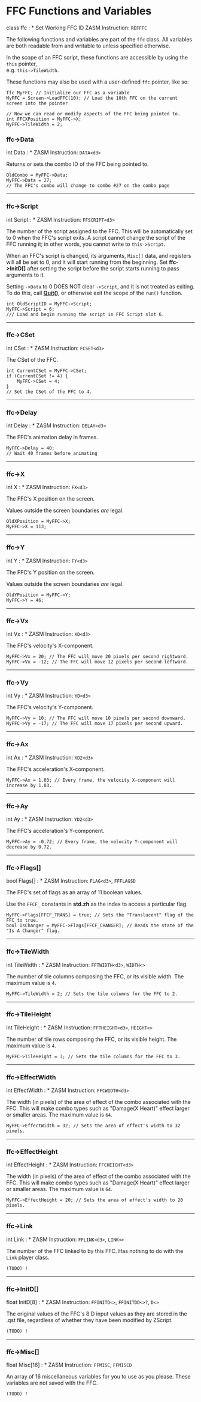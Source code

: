 # FFC Functions and Variables

class ffc
:	* Set Working FFC ID ZASM Instruction: `REFFFC`

The following functions and variables are part of the `ffc` class. All variables are both readable from and writable to unless specified otherwise.

In the scope of an FFC script, these functions are accessible by using the `this` pointer,  
e.g. `this->TileWidth`.

These functions may also be used with a user-defined `ffc` pointer, like so:

	ffc MyFFC; // Initialize our FFC as a variable
	MyFFC = Screen->LoadFFC(10); // Load the 10th FFC on the current screen into the pointer
	
	// Now we can read or modify aspects of the FFC being pointed to.
	int FFCXPosition = MyFFC->X;
	MyFFC->TileWidth = 2;
	
### ffc->Data

int Data
:	* ZASM Instruction: `DATA<d3>`

Returns or sets the combo ID of the FFC being pointed to.

<!-- **Example** -->

	OldCombo = MyFFC->Data;
	MyFFC->Data = 27;
	// The FFC's combo will change to combo #27 on the combo page
	
---

### ffc->Script

int Script
:	* ZASM Instruction: `FFSCRIPT<d3>`

The number of the script assigned to the FFC. This will be automatically set to 0 when the FFC's script exits. A script cannot change the script of the FFC running it; in other words, you cannot write to `this->Script`. 

When an FFC's script is changed, its arguments, `Misc[]` data, and registers will all be set to 0, and it will start running from the beginning. Set **ffc->InitD[]** after setting the script before the script starts running to pass arguments to it.

Setting `->Data` to 0 DOES NOT clear `->Script`, and it is not treated as exiting. To do this, call **[Quit()](global.html#quit)**, or otherwise exit the scope of the `run()` function.

<!-- **Example** -->

	int OldScriptID = MyFFC->Script;
	MyFFC->Script = 6;
	/// Load and begin running the script in FFC Script slot 6.
	
---

### ffc->CSet

int CSet
:	* ZASM Instruction: `FCSET<d3>`

The CSet of the FFC.

<!-- **Example** -->

	int CurrentCSet = MyFFC->CSet;
	if (CurrentCSet != 4) {
		MyFFC->CSet = 4;
	}
	// Set the CSet of the FFC to 4.
	
---

### ffc->Delay

int Delay
:	* ZASM Instruction: `DELAY<d3>`

The FFC's animation delay in frames.

<!-- **Example** -->

	MyFFC->Delay = 40;
	// Wait 40 frames before animating
	
---

### ffc->X

int X
:	* ZASM Instruction: `FX<d3>`

The FFC's X position on the screen.

Values outside the screen boundaries *are* legal. 

<!-- **Example** -->

	OldXPosition = MyFFC->X;
	MyFFC->X = 113;
	
---

### ffc->Y

int Y
:	* ZASM Instruction: `FY<d3>`

The FFC's Y position on the screen.

Values outside the screen boundaries *are* legal. 

<!-- **Example** -->

	OldYPosition = MyFFC->Y;
	MyFFC->Y = 46;

---

### ffc->Vx

int Vx
:	* ZASM Instruction: `XD<d3>`

The FFC's velocity's X-component.

<!-- **Example** -->

	MyFFC->Vx = 20; // The FFC will move 20 pixels per second rightward.
	MyFFC->Vx = -12; // The FFC will move 12 pixels per second leftward.
	
---

### ffc->Vy

int Vy
:	* ZASM Instruction: `YD<d3>`

The FFC's velocity's Y-component.

<!-- **Example** -->

	MyFFC->Vy = 10; // The FFC will move 10 pixels per second downward.
	MyFFC->Vy = -17; // The FFC will move 17 pixels per second upward.
	
---

### ffc->Ax

int Ax
:	* ZASM Instruction: `XD2<d3>`

The FFC's acceleration's X-component.

<!-- **Example** -->

	MyFFC->Ax = 1.03; // Every frame, the velocity X-component will increase by 1.03.
	
---

### ffc->Ay

int Ay
:	* ZASM Instruction: `YD2<d3>`

The FFC's acceleration's Y-component.

<!-- **Example** -->

	MyFFC->Ay = -0.72; // Every frame, the velocity Y-component will decrease by 0.72.
	
---

### ffc->Flags[]

bool Flags[]
:	* ZASM Instruction: `FLAG<d3>`, `FFFLAGSD`

The FFC's set of flags as an array of 11 boolean values.

Use the `FFCF_` constants in **std.zh** as the index to access a particular flag.

<!-- **Example** -->

	MyFFC->Flags[FFCF_TRANS] = true; // Sets the "Translucent" flag of the FFC to true.
	bool IsChanger = MyFFC->Flags[FFCF_CHANGER]; // Reads the state of the "Is A Changer" flag.
	
---

### ffc->TileWidth

int TileWidth
:	* ZASM Instruction: `FFTWIDTH<d3>`, `WIDTH<>`

The number of tile columns composing the FFC, or its visible width. The maximum value is `4`.

<!-- **Example** -->

	MyFFC->TileWidth = 2; // Sets the tile columns for the FFC to 2.
	
---

### ffc->TileHeight

int TileHeight
:	* ZASM Instruction: `FFTHEIGHT<d3>`, `HEIGHT<>`

The number of tile rows composing the FFC, or its visible height. The maximum value is `4`.

<!-- **Example** -->

	MyFFC->TileHeight = 3; // Sets the tile columns for the FFC to 3.
	
---

### ffc->EffectWidth

int EffectWidth
:	* ZASM Instruction: `FFCWIDTH<d3>`

The width (in pixels) of the area of effect of the combo associated with the FFC. This will make combo types such as "Damage(X Heart)" effect larger or smaller areas. The maximum value is `64`.

<!-- **Example** -->

	MyFFC->EffectWidth = 32; // Sets the area of effect's width to 32 pixels.
	
---

### ffc->EffectHeight

int EffectHeight
:	* ZASM Instruction: `FFCHEIGHT<d3>`

The width (in pixels) of the area of effect of the combo associated with the FFC. This will make combo types such as "Damage(X Heart)" effect larger or smaller areas.  The maximum value is `64`.

<!-- **Example** -->

	MyFFC->EffectHeight = 20; // Sets the area of effect's width to 20 pixels.
	
---

### ffc->Link

int Link
:	* ZASM Instruction: `FFLINK<d3>`, `LINK<>`

The number of the FFC linked to by this FFC. Has nothing to do with the `Link` player class.

<!-- **Example** -->

	(TODO) !
	
---

### ffc->InitD[]

float InitD[8]
:	* ZASM Instruction: `FFINITD<>`, `FFINITDD<>?`, `D<>`

The original values of the FFC's 8 D input values as they are stored in the .qst file, regardless of whether they have been modified by ZScript.

<!-- **Example** -->

	(TODO) !
	
---

### ffc->Misc[]

float Misc[16]
:	* ZASM Instruction: `FFMISC`, `FFMISCD`

An array of 16 miscellaneous variables for you to use as you please. These variables are not saved with the FFC.

<!-- **Example** -->

	(TODO) !
